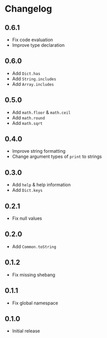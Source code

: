 # Changelog

## 0.6.1

- Fix code evaluation
- Improve type declaration

## 0.6.0

- Add `Dict.has`
- Add `String.includes`
- Add `Array.includes`

## 0.5.0

- Add `math.floor` & `math.ceil`
- Add `math.round`
- Add `math.sqrt`

## 0.4.0

- Improve string formatting
- Change argument types of `print` to strings

## 0.3.0

- Add `help` & help information
- Add `Dict.keys`

## 0.2.1

- Fix null values

## 0.2.0

- Add `Common.toString`

## 0.1.2

- Fix missing shebang

## 0.1.1

- Fix global namespace

## 0.1.0

- Initial release
